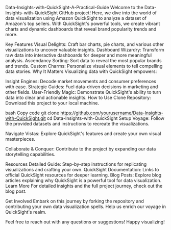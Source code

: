 Data-Insights-with-QuickSight-A-Practical-Guide
Welcome to the Data-Insights-with-QuickSight GitHub project! Here, we dive into the world of data visualization using Amazon QuickSight to analyze a dataset of Amazon's top sellers. With QuickSight's powerful tools, we create vibrant charts and dynamic dashboards that reveal brand popularity trends and more.

Key Features
Visual Delights: Craft bar charts, pie charts, and various other visualizations to uncover valuable insights.
Dashboard Wizardry: Transform raw data into interactive dashboards for deeper and more meaningful analysis.
Ascendancy Sorting: Sort data to reveal the most popular brands and trends.
Custom Charms: Personalize visual elements to tell compelling data stories.
Why It Matters
Visualizing data with QuickSight empowers:

Insight Engines: Decode market movements and consumer preferences with ease.
Strategic Guides: Fuel data-driven decisions in marketing and other fields.
User-Friendly Magic: Demonstrate QuickSight's ability to turn data into clear and actionable insights.
How to Use
Clone Repository: Download this project to your local machine.

bash
Copy code
git clone https://github.com/yourusername/Data-Insights-with-QuickSight.git
cd Data-Insights-with-QuickSight
Setup Voyage: Follow the provided datasets and instructions to recreate the visualizations.

Navigate Vistas: Explore QuickSight's features and create your own visual masterpieces.

Collaborate & Conquer: Contribute to the project by expanding our data storytelling capabilities.

Resources
Detailed Guide: Step-by-step instructions for replicating visualizations and crafting your own.
QuickSight Documentation: Links to official QuickSight resources for deeper learning.
Blog Posts: Explore blog articles explaining why QuickSight is a powerful tool for data visualization.
Learn More
For detailed insights and the full project journey, check out the blog post.

Get Involved
Embark on this journey by forking the repository and contributing your own data visualization spells. Help us enrich our voyage in QuickSight's realm.

Feel free to reach out with any questions or suggestions! Happy visualizing!
